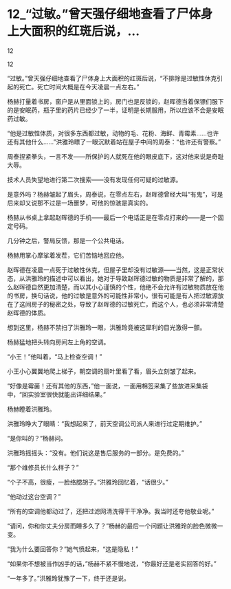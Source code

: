 # 12_“过敏。”曾天强仔细地查看了尸体身上大面积的红斑后说，...

12

12

“过敏。”曾天强仔细地查看了尸体身上大面积的红斑后说，“不排除是过敏性休克引起的死亡。死亡时间大概是在今天凌晨一点左右。”

杨赫打量着书房，窗户是从里面锁上的，房门也是反锁的，赵晖德当着保镖们服下的是安眠药，瓶子里的药片已经少了一半，证明是长期服用，所以应该不会是安眠药过敏。

“他是过敏性体质，对很多东西都过敏，动物的毛、花粉、海鲜、青霉素……也许还有其他什么……”洪雅玲瞟了一眼沉默着站在屋子中间的周泰：“也许还有警察。”

周泰捏紧拳头，一言不发——所保护的人就死在他的眼皮底下，这对他来说是奇耻大辱。

技术人员失望地进行第二次搜索——没有发现任何可疑的过敏源。

是意外吗？杨赫皱起了眉头，周泰说，在零点左右，赵晖德曾经大叫“有鬼”，可是后来却又说那不过是一场噩梦，可他的惊骇是真实的。

杨赫从书桌上拿起赵晖德的手机——最后一个电话正是在零点打来的——是一个固定号码。

几分钟之后，警局反馈，那是一个公共电话。

杨赫用掌心摩挲着发茬，它们苦恼地回应他。

赵晖德在凌晨一点死于过敏性休克，但屋子里却没有过敏源——当然，这是正常状态，从洪雅玲的描述中可以看出，她对于导致赵晖德过敏的物质是非常了解的，那么赵晖德自然更加清楚，而以其小心谨慎的个性，他绝不会允许有过敏物质放在他的书房，换句话说，他的过敏是意外的可能性非常小，很有可能是有人把过敏源放在了这间房子的秘密之处，导致了赵晖德的过敏死亡，而这个人，也必须非常清楚赵晖德的体质。

想到这里，杨赫不禁扫了洪雅玲一眼，洪雅玲竟被这犀利的目光激得一颤。

杨赫猛地把头转向房间左上角的空调。

“小王！”他叫着，“马上检查空调！”

小王小心翼翼地爬上梯子，朝空调的扇叶里看了看，眉头立刻皱了起来。

“好像是霉菌！还有其他的东西，”他一面说，一面用棉签采集了些放进采集袋中，“回实验室很快就能出详细结果。”

杨赫瞪着洪雅玲。

洪雅玲睁大了眼睛：“我想起来了，前天空调公司派人来进行过定期维护。”

“是你叫的？”杨赫问。

洪雅玲摇摇头：“没有。他们说这是售后服务的一部分。是免费的。”

“那个维修员长什么样子？”

“个子不高，很瘦，一脸络腮胡子。”洪雅玲回忆着，“话很少。”

“他动过这台空调？”

“所有的空调他都动过了，还把过滤网清洗得干干净净。我当时还夸他敬业呢。”

“请问，你和你丈夫分房而睡多久了？”杨赫的最后一个问题让洪雅玲的脸色微微一变。

“我为什么要回答你？”她气愤起来，“这是隐私！”

“如果你不想被当作凶手的话，”杨赫不紧不慢地说，“你最好还是老实回答的好。”

“一年多了。”洪雅玲犹豫了一下，终于还是说。